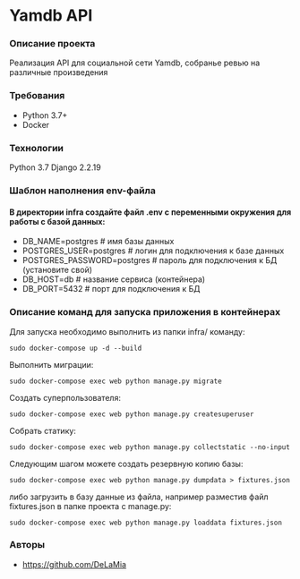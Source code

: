 # Yamdb API 

### Описание проекта
Реализация API для социальной сети Yamdb, собранье ревью на различные произведения

### Требования
* Python 3.7+
* Docker

### Технологии
Python 3.7
Django 2.2.19

### Шаблон наполнения env-файла
#### В директории infra создайте файл .env с переменными окружения для работы с базой данных:
- DB_NAME=postgres # имя базы данных
- POSTGRES_USER=postgres # логин для подключения к базе данных
- POSTGRES_PASSWORD=postgres # пароль для подключения к БД (установите свой)
- DB_HOST=db # название сервиса (контейнера)
- DB_PORT=5432 # порт для подключения к БД

### Описание команд для запуска приложения в контейнерах
Для запуска необходимо выполнить из  папки infra/ команду:
```
sudo docker-compose up -d --build
```
Выполнить миграции:
```
sudo docker-compose exec web python manage.py migrate
```

Создать суперпользователя:
```
sudo docker-compose exec web python manage.py createsuperuser
```
Собрать статику:
```
sudo docker-compose exec web python manage.py collectstatic --no-input
```
Следующим шагом можете создать резервную копию базы:
```
sudo docker-compose exec web python manage.py dumpdata > fixtures.json
```
либо загрузить в базу данные из файла, например разместив файл fixtures.json в папке проекта с manage.py:
```
sudo docker-compose exec web python manage.py loaddata fixtures.json
```
### Авторы
* https://github.com/DeLaMia
